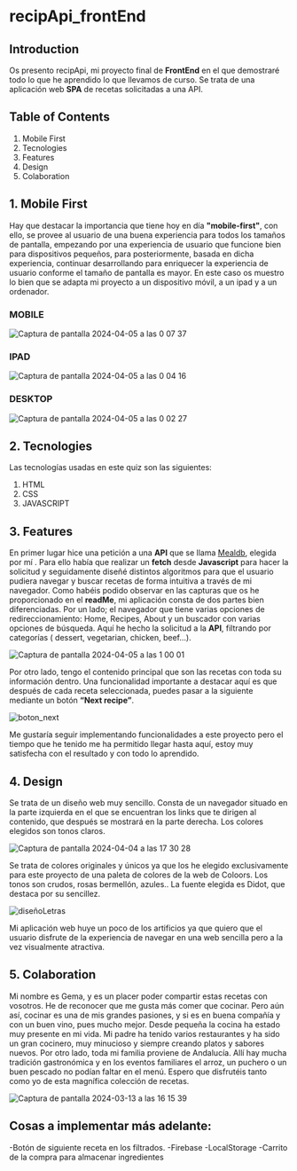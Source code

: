 # recipApi_frontEnd

## Introduction
Os presento recipApi, mi proyecto final de **FrontEnd** en el que demostraré todo lo que he aprendido lo que llevamos de curso. Se trata de una aplicación web **SPA** de recetas solicitadas a una API. 

## Table of Contents
1. Mobile First
2. Tecnologies
3. Features
4. Design
5. Colaboration

## 1. Mobile First

Hay que destacar la importancia que tiene hoy en día **"mobile-first"**, con ello, se provee al usuario de una buena experiencia para todos los tamaños de pantalla, empezando por una experiencia de usuario que funcione bien para dispositivos pequeños, para posteriormente, basada en dicha experiencia, continuar desarrollando para enriquecer la experiencia de usuario conforme el tamaño de pantalla es mayor. En este caso os muestro lo bien que se adapta mi proyecto a un dispositivo móvil, a un ipad y a un ordenador.

### MOBILE

![Captura de pantalla 2024-04-05 a las 0 07 37](https://github.com/Gemagit/recipApi/assets/143506667/8ecfe2f8-ae6c-46df-af3b-652e9ebf7c95)

### IPAD

![Captura de pantalla 2024-04-05 a las 0 04 16](https://github.com/Gemagit/recipApi/assets/143506667/28d07a76-d353-4bb6-bea5-a8e72fe335cc)

### DESKTOP

![Captura de pantalla 2024-04-05 a las 0 02 27](https://github.com/Gemagit/recipApi/assets/143506667/0427f2a0-d497-42e3-8126-22e47fa21d7f)

## 2. Tecnologies

Las tecnologías usadas en este quiz son las siguientes:
1. HTML
2. CSS
3. JAVASCRIPT


## 3. Features

En primer lugar hice una petición a una **API** que se llama [Mealdb](https://www.themealdb.com/), elegida por mí . Para ello había que realizar un **fetch** desde **Javascript** para hacer la solicitud y seguidamente diseñé distintos algoritmos para que el usuario pudiera navegar y buscar recetas de forma intuitiva a través de mi navegador. Como habéis podido observar en las capturas que os he proporcionado en el **readMe**, mi aplicación consta de dos partes bien diferenciadas. Por un lado; el navegador que tiene varias opciones de redireccionamiento: Home, Recipes, About y un buscador con varias opciones de búsqueda. Aquí he hecho la solicitud a la **API**, filtrando por categorías ( dessert, vegetarian, chicken, beef…).

![Captura de pantalla 2024-04-05 a las 1 00 01](https://github.com/Gemagit/recipApi/assets/143506667/b856c126-d63f-4a50-bf5b-4ea0665561f0)

Por otro lado, tengo el contenido principal que son las recetas con toda su información dentro. Una funcionalidad importante a destacar aquí es que después de cada receta seleccionada, puedes pasar a la siguiente mediante un botón **“Next recipe”**.

![boton_next](https://github.com/Gemagit/recipApi/assets/143506667/93566396-6cfc-4860-b833-14c6b55c749c)

Me gustaría seguir implementando funcionalidades a este proyecto pero el tiempo que he tenido me ha permitido llegar hasta aquí, estoy muy satisfecha con el resultado y con todo lo aprendido.



## 4. Design

Se trata de un diseño web muy sencillo. Consta de un navegador situado en la parte izquierda en el que se encuentran los links que te dirigen al contenido, que después se mostrará en la parte derecha. Los colores elegidos son tonos claros.

![Captura de pantalla 2024-04-04 a las 17 30 28](https://github.com/Gemagit/recipApi/assets/143506667/e7512cb8-a6f3-4752-b194-438b048973f3)

Se trata de colores originales y únicos ya que los he elegido exclusivamente para este proyecto de una paleta de colores de la web de Coloors. Los tonos son crudos, rosas bermellón, azules..
La fuente elegida es Didot, que destaca por su sencillez.

![diseñoLetras](https://github.com/Gemagit/recipApi/assets/143506667/60ac6d03-c69a-443d-bcce-0d757aaeefa1)

Mi aplicación web huye un poco de los artificios ya que quiero que el usuario disfrute de la experiencia de navegar en una web sencilla pero a la vez visualmente atractiva.



## 5. Colaboration

Mi nombre es Gema, y es un placer poder compartir estas recetas con vosotros. He de reconocer que me gusta más comer que cocinar. Pero aún así, cocinar es una de mis grandes pasiones, y si es en buena compañía y con un buen vino, pues mucho mejor. Desde pequeña la cocina ha estado muy presente en mi vida. Mi padre ha tenido varios restaurantes y ha sido un gran cocinero, muy minucioso y siempre creando platos y sabores nuevos. Por otro lado, toda mi familia proviene de Andalucía. Allí hay mucha tradición gastronómica y en los eventos familiares el arroz, un puchero o un buen pescado no podían faltar en el menú. Espero que disfrutéis tanto como yo de esta magnífica colección de recetas.

![Captura de pantalla 2024-03-13 a las 16 15 39](https://github.com/Gemagit/quiz2.0/assets/143506667/4b5a34e0-1914-4145-af1f-a52c3c407f59)

## Cosas a implementar más adelante:

-Botón de siguiente receta en los filtrados.
-Firebase
-LocalStorage
-Carrito de la compra para almacenar ingredientes
